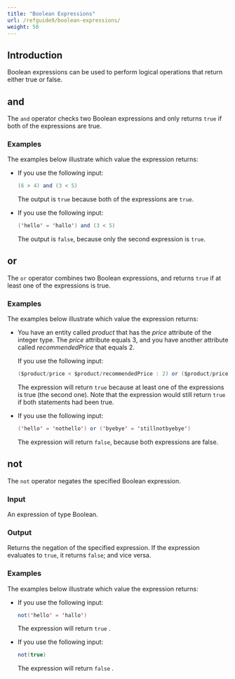```yaml
---
title: "Boolean Expressions"
url: /refguide9/boolean-expressions/
weight: 50
---
```


## Introduction

Boolean expressions can be used to perform logical operations that return either true or false.

## and

The `and` operator checks two Boolean expressions and only returns `true` if both of the expressions are true.

### Examples

The examples below illustrate which value the expression returns:

* If you use the following input:

    ```java {linenos=false}
    (6 > 4) and (3 < 5)
    ```

    The output is `true` because both of the expressions are `true`.

* If you use the following input:

    ```java {linenos=false}
    ('hello' = 'hallo') and (3 < 5)
    ```

    The output is `false`, because only the second expression is `true`.

## or

The `or` operator combines two Boolean expressions, and returns `true` if at least one of the expressions is true.

### Examples

The examples below illustrate which value the expression returns:

* You have an entity called *product* that has the *price* attribute of the integer type. The *price* attribute equals 3, and you have another attribute called *recommendedPrice* that equals 2. 

    If you use the following input:

    ```java {linenos=false}
    ($product/price < $product/recommendedPrice : 2) or ($product/price > 0)
    ```

    The expression will return `true` because at least one of the expressions is true (the second one). Note that the expression would still return `true` if both statements had been true.

* If you use the following input: 

    ```java {linenos=false}
    ('hello' = 'nothello') or ('byebye' = 'stillnotbyebye')
    ```

    The expression will return `false`, because both expressions are false.

## not

The `not` operator negates the specified Boolean expression.

### Input

An expression of type Boolean.

### Output

Returns the negation of the specified expression. If the expression evaluates to `true`, it returns `false`; and vice versa.

### Examples

The examples below illustrate which value the expression returns:

* If you use the following input:

    ```java {linenos=false}
    not('hello' = 'hallo')
    ```

    The expression will return `true` .

* If you use the following input:

    ```java {linenos=false}
    not(true)
    ```

    The expression will return `false` .
